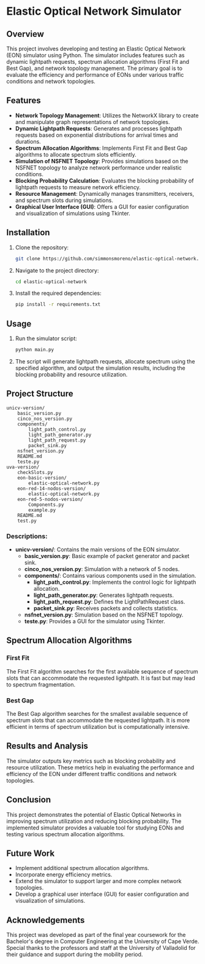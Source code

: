 # Elastic Optical Network Simulator

## Overview

This project involves developing and testing an Elastic Optical Network (EON) simulator using Python. The simulator includes features such as dynamic lightpath requests, spectrum allocation algorithms (First Fit and Best Gap), and network topology management. The primary goal is to evaluate the efficiency and performance of EONs under various traffic conditions and network topologies.

## Features

- **Network Topology Management**: Utilizes the NetworkX library to create and manipulate graph representations of network topologies.
- **Dynamic Lightpath Requests**: Generates and processes lightpath requests based on exponential distributions for arrival times and durations.
- **Spectrum Allocation Algorithms**: Implements First Fit and Best Gap algorithms to allocate spectrum slots efficiently.
- **Simulation of NSFNET Topology**: Provides simulations based on the NSFNET topology to analyze network performance under realistic conditions.
- **Blocking Probability Calculation**: Evaluates the blocking probability of lightpath requests to measure network efficiency.
- **Resource Management**: Dynamically manages transmitters, receivers, and spectrum slots during simulations.
- **Graphical User Interface (GUI)**: Offers a GUI for easier configuration and visualization of simulations using Tkinter.

## Installation

1. Clone the repository:
   ```sh
   git clone https://github.com/simmonsmoreno/elastic-optical-network.git
   ```
2. Navigate to the project directory:
   ```sh
   cd elastic-optical-network
   ```
3. Install the required dependencies:
   ```sh
   pip install -r requirements.txt
   ```

## Usage

1. Run the simulator script:
   ```sh
   python main.py
   ```
2. The script will generate lightpath requests, allocate spectrum using the specified algorithm, and output the simulation results, including the blocking probability and resource utilization.

## Project Structure

```
unicv-version/
    basic_version.py
    cinco_nos_version.py
    components/
        light_path_control.py
        light_path_generator.py
        light_path_request.py
        packet_sink.py
    nsfnet_version.py
    README.md
    teste.py
uva-version/
    checkSlots.py
    eon-basic-version/
        elastic-optical-network.py
    eon-red-14-nodos-version/
        elastic-optical-network.py
    eon-red-5-nodos-version/
        Components.py
        example.py
    README.md
    test.py
```

### Descriptions:

- **unicv-version/**: Contains the main versions of the EON simulator.
  - **basic_version.py**: Basic example of packet generator and packet sink.
  - **cinco_nos_version.py**: Simulation with a network of 5 nodes.
  - **components/**: Contains various components used in the simulation.
    - **light_path_control.py**: Implements the control logic for lightpath allocation.
    - **light_path_generator.py**: Generates lightpath requests.
    - **light_path_request.py**: Defines the LightPathRequest class.
    - **packet_sink.py**: Receives packets and collects statistics.
  - **nsfnet_version.py**: Simulation based on the NSFNET topology.
  - **teste.py**: Provides a GUI for the simulator using Tkinter.

## Spectrum Allocation Algorithms

### First Fit

The First Fit algorithm searches for the first available sequence of spectrum slots that can accommodate the requested lightpath. It is fast but may lead to spectrum fragmentation.

### Best Gap

The Best Gap algorithm searches for the smallest available sequence of spectrum slots that can accommodate the requested lightpath. It is more efficient in terms of spectrum utilization but is computationally intensive.

## Results and Analysis

The simulator outputs key metrics such as blocking probability and resource utilization. These metrics help in evaluating the performance and efficiency of the EON under different traffic conditions and network topologies.

## Conclusion

This project demonstrates the potential of Elastic Optical Networks in improving spectrum utilization and reducing blocking probability. The implemented simulator provides a valuable tool for studying EONs and testing various spectrum allocation algorithms.

## Future Work

- Implement additional spectrum allocation algorithms.
- Incorporate energy efficiency metrics.
- Extend the simulator to support larger and more complex network topologies.
- Develop a graphical user interface (GUI) for easier configuration and visualization of simulations.

## Acknowledgements

This project was developed as part of the final year coursework for the Bachelor's degree in Computer Engineering at the University of Cape Verde. Special thanks to the professors and staff at the University of Valladolid for their guidance and support during the mobility period.

